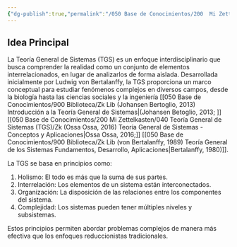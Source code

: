 ```yaml
---
{"dg-publish":true,"permalink":"/050 Base de Conocimientos/200  Mi Zettelkasten/100 Docencia/Org1/000 TGS/Zk Introducción a la Teoría General de Sistemas (TGS)/","tags":["teoríaGeneralDeSistemas"]}
---
```


## Idea Principal
La Teoría General de Sistemas (TGS) es un enfoque interdisciplinario que busca comprender la realidad como un conjunto de elementos interrelacionados, en lugar de analizarlos de forma aislada. Desarrollada inicialmente por Ludwig von Bertalanffy, la TGS proporciona un marco conceptual para estudiar fenómenos complejos en diversos campos, desde la biología hasta las ciencias sociales y la ingeniería [[050 Base de Conocimientos/900 Biblioteca/Zk Lib (Johansen Bertoglio, 2013) Introducción a la Teoría General de Sistemas\|(Johansen Betoglio, 2013; ]][[050 Base de Conocimientos/200  Mi Zettelkasten/040 Teoría General de Sistemas (TGS)/Zk (Ossa Ossa, 2016) Teoría General de Sistemas -  Conceptos y Aplicaciones\|Ossa Ossa, 2016;]] [[050 Base de Conocimientos/900 Biblioteca/Zk Lib (von Bertalanffy, 1989) Teoría General de los Sistemas Fundamentos, Desarrollo, Aplicaciones\|Bertalanffy, 1980)]].

La TGS se basa en principios como:
1. Holismo: El todo es más que la suma de sus partes.
2. Interrelación: Los elementos de un sistema están interconectados.
3. Organización: La disposición de las relaciones entre los componentes del sistema.
4. Complejidad: Los sistemas pueden tener múltiples niveles y subsistemas.

Estos principios permiten abordar problemas complejos de manera más efectiva que los enfoques reduccionistas tradicionales.


